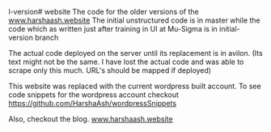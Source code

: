 l-version# website
The code for the older versions of the www.harshaash.website
The initial unstructured code is in master while the code which as written just after training in UI at Mu-Sigma is in initial-version branch

The actual code deployed on the server until its replacement is in avilon. (Its text might not be the same. I have lost the actual code and was able to scrape only this much. URL's should be mapped if deployed)

This website was replaced with the current wordpress built account. To see code snippets for the wordpress account checkout https://github.com/HarshaAsh/wordpressSnippets

Also, checkout the blog. www.harshaash.website
